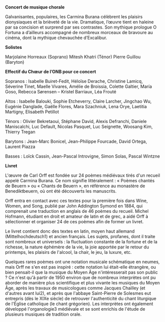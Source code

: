 **Concert de musique chorale**

Galvanisantes, populaires, les Carmina Burana  célèbrent les plaisirs dionysiaques et la brièveté de la vie. Dramatique, l’œuvre tient en haleine par sa concision et surprend par ses contrastes. Son mythique prologue O Fortuna a d’ailleurs accompagné de nombreux morceaux de bravoure au cinéma, dont la mythique chevauchée d’Excalibur.

**Solistes**

Marjolaine Horreaux (Soprano)
Mitesh Khatri (Ténor)
Pierre Guillou (Baryton)

**Effectif du Chœur de l’ONB pour ce concert**

Sopranos : Isabelle Buiret-Fedit, Héloïse Derache, Christine Lamicq, Séverine Tinet, Maelle Vivares, Amélie de Broissia, Colette Galtier, María Goso, Rebecca Sørensen – Kristel Barriaux, Léa Frouté

Altos : Isabelle Balouki, Sophie Etcheverry, Claire Larcher, Jingchao Wu, Eugénie Danglade, Gaëlle Flores, Mara Szachniuk, Lena Orye, Laetitia Martigny, Elisabeth Petillot

Ténors : Olivier Bekretaoui, Stéphane David, Alexis Defranchi, Daniele Maniscalchi, Luc Default, Nicolas Pasquet, Luc Seignette, Woosang Kim, Thierry Tregan

Barytons : Jean-Marc Bonicel, Jean-Philippe Fourcade, David Ortega, Laurent Piazza

Basses : Loïck Cassin, Jean-Pascal Introvigne, Simon Solas, Pascal Wintzne

**Livret**

L'œuvre de Carl Orff est fondée sur 24 poèmes médiévaux tirés d'un recueil appelé Carmina Burana. Ce nom signifie littéralement : « Poèmes chantés de Beuern » ou « Chants de Beuern », en référence au monastère de Benediktbeuern, où ont été découverts les manuscrits.

Orff entra en contact avec ces textes pour la première fois dans Wine, Women, and Song, publié par John Addington Symond en 1884, qui comprenait une traduction en anglais de 46 poèmes du recueil. Michel Hofmann, étudiant en droit et amateur de latin et de grec, a aidé Orff à sélectionner et organiser 24 de ces poèmes afin de former un livret.

Le livret contient donc des textes en latin, moyen haut allemand (Mittelhochdeutsch1) et ancien français. Les sujets, profanes, dont il traite sont nombreux et universels : la fluctuation constante de la fortune et de la richesse, la nature éphémère de la vie, la joie apportée par le retour du printemps, les plaisirs de l'alcool, la chair, le jeu, la luxure, etc.

Quelques rares poèmes ont une notation musicale schématique en neumes, mais Orff ne s'en est pas inspiré : cette notation lui était-elle étrangère, ou bien pensait-il que la musique du Moyen Âge n'intéresserait pas son public ? Ce n'est qu'à partir de 1950 environ que de nombreux interprètes ont pu aborder de manière plus scientifique et plus vivante les musiques du Moyen Âge, après les travaux de musicologues comme Jacques Chailley (et d'autres avant lui2), et après que l'abbaye Saint-Pierre de Solesmes eut entrepris (dès le XIXe siècle) de retrouver l'authenticité du chant liturgique de l'Église catholique (le chant grégorien). Les interprètes ont également développé l'organologie3 médiévale et se sont enrichis de l'étude de plusieurs musiques de tradition orale.
